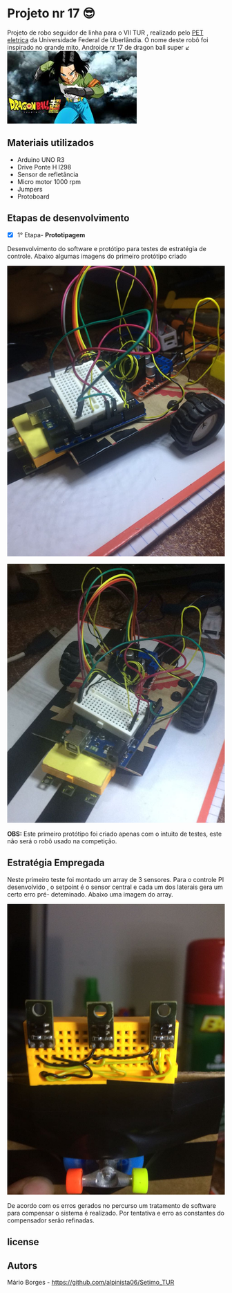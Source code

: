 # Projeto nr 17 :sunglasses:

Projeto de robo seguidor de linha para o VII TUR , realizado pelo [PET eletrica]() da Universidade Federal de Uberlândia. O nome deste robô foi inspirado no grande mito, Androide nr 17 de dragon ball super :arrow_lower_left:
![](img/nr_17.jpg)

## Materiais utilizados

- Arduino UNO R3
- Drive Ponte H l298
- Sensor de refletância
- Micro motor 1000 rpm
- Jumpers
- Protoboard

## Etapas de desenvolvimento

- [x] 1° Etapa- **Prototipagem**

Desenvolvimento do software e protótipo para testes de estratégia de controle.
Abaixo algumas imagens do primeiro protótipo criado

![](img/nr17_001.jpg)

![](img/nr17_002.jpg)

**OBS:** Este primeiro protótipo foi criado apenas com o intuito de testes, este não será o robô usado na competição.

## Estratégia Empregada

Neste primeiro teste foi montado um array de 3 sensores. Para o controle PI desenvolvido , o setpoint é o sensor central e cada um dos laterais gera um certo erro pré- deteminado. Abaixo uma imagem do array.

![](img/nr17_array_001.jpg)

De acordo com os erros gerados no percurso um tratamento de software para compensar o sistema é realizado. Por tentativa e erro as constantes do compensador serão refinadas.

## license


## Autors

Mário Borges - https://github.com/alpinista06/Setimo_TUR
